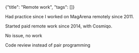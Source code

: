 {"title": "Remote work", "tags": []}

Had practice since I worked on MagArena remotely since 2011.

Started paid remote work since 2014, with Cosmiqo.

No issue, no work

Code review instead of pair programming

